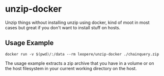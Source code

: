 # unzip-docker
Unzip things without installing unzip using docker, kind of moot in most cases but great if you don't want to install stuff on hosts.

## Usage Example

```
docker run -v $(pwd)/:/data --rm leopere/unzip-docker ./chainquery.zip
```

The usage example extracts a zip archive that you have in a volume or on the host filesystem in your current working directory on the host.
